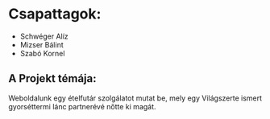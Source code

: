 # Csapattagok:
- Schwéger Alíz
- Mizser Bálint
- Szabó Kornel
## A Projekt témája: 
Weboldalunk egy ételfutár szolgálatot mutat be, mely egy Világszerte ismert gyorséttermi lánc partnerévé nőtte ki magát. 